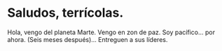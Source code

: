 # Saludos, terrícolas.
Hola, vengo del planeta Marte.
Vengo en zon de paz.
Soy pacífico... por ahora.
(Seis meses después)...
Entreguen a sus líderes.